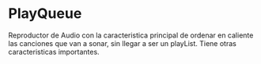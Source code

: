 # PlayQueue
Reproductor de Audio con la caracteristica principal de ordenar en caliente las canciones que van a sonar, sin llegar a ser un playList. Tiene otras caracteristicas importantes.
